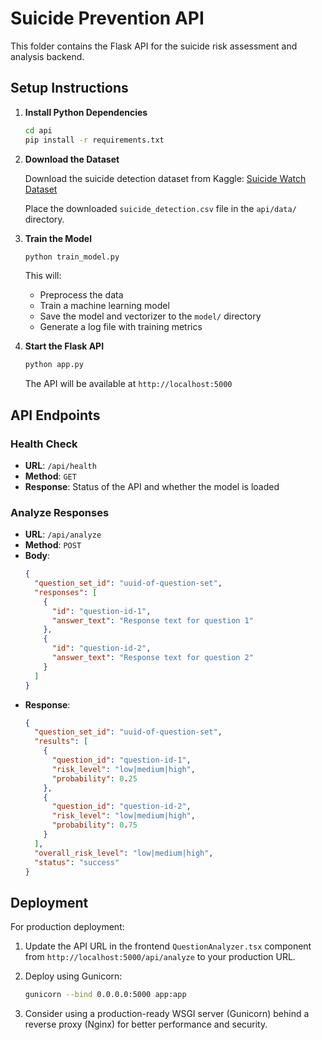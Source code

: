 
# Suicide Prevention API

This folder contains the Flask API for the suicide risk assessment and analysis backend.

## Setup Instructions

1. **Install Python Dependencies**

   ```bash
   cd api
   pip install -r requirements.txt
   ```

2. **Download the Dataset**

   Download the suicide detection dataset from Kaggle:
   [Suicide Watch Dataset](https://www.kaggle.com/datasets/nikhileswarkomati/suicide-watch)

   Place the downloaded `suicide_detection.csv` file in the `api/data/` directory.

3. **Train the Model**

   ```bash
   python train_model.py
   ```

   This will:
   - Preprocess the data
   - Train a machine learning model
   - Save the model and vectorizer to the `model/` directory
   - Generate a log file with training metrics

4. **Start the Flask API**

   ```bash
   python app.py
   ```

   The API will be available at `http://localhost:5000`

## API Endpoints

### Health Check
- **URL**: `/api/health`
- **Method**: `GET`
- **Response**: Status of the API and whether the model is loaded

### Analyze Responses
- **URL**: `/api/analyze`
- **Method**: `POST`
- **Body**:
  ```json
  {
    "question_set_id": "uuid-of-question-set",
    "responses": [
      {
        "id": "question-id-1",
        "answer_text": "Response text for question 1"
      },
      {
        "id": "question-id-2",
        "answer_text": "Response text for question 2"
      }
    ]
  }
  ```
- **Response**:
  ```json
  {
    "question_set_id": "uuid-of-question-set",
    "results": [
      {
        "question_id": "question-id-1",
        "risk_level": "low|medium|high",
        "probability": 0.25
      },
      {
        "question_id": "question-id-2",
        "risk_level": "low|medium|high",
        "probability": 0.75
      }
    ],
    "overall_risk_level": "low|medium|high",
    "status": "success"
  }
  ```

## Deployment

For production deployment:

1. Update the API URL in the frontend `QuestionAnalyzer.tsx` component from `http://localhost:5000/api/analyze` to your production URL.

2. Deploy using Gunicorn:
   ```bash
   gunicorn --bind 0.0.0.0:5000 app:app
   ```

3. Consider using a production-ready WSGI server (Gunicorn) behind a reverse proxy (Nginx) for better performance and security.
